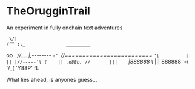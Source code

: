 # TheOrugginTrail
An experiment in fully onchain text adventures


     \/|
    /"" ;,_               _________
   oo _. //..___.._      |,--------
   `-' `//=========================
       `'\          |    ||
         |//-----'\ (    || ,d88b,
         //       |||    `|_888888_
         \\_      |||       888888
        '-\/     '/_(       `Y88P' fL

What lies ahead, is anyones guess...
